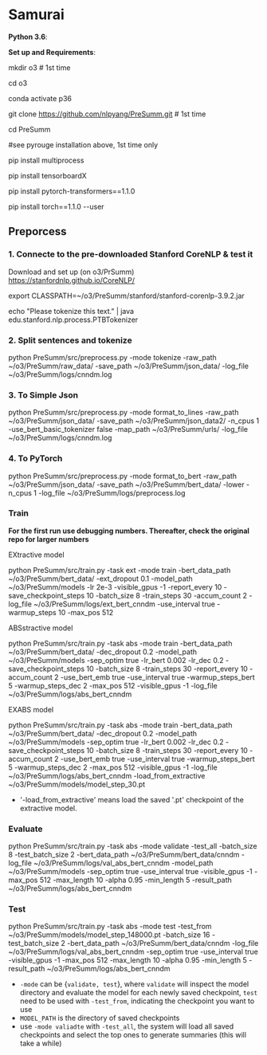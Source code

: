 # Samurai

**Python 3.6**: 

**Set up and Requirements**: 

mkdir o3 # 1st time

cd o3

conda activate p36

git clone https://github.com/nlpyang/PreSumm.git # 1st time

cd PreSumm

#see pyrouge installation above, 1st time only

pip install multiprocess

pip install tensorboardX

pip install pytorch-transformers==1.1.0

pip install torch==1.1.0 --user

##  Preporcess
### 1.  Connecte to the pre-downloaded Stanford CoreNLP & test it

Download  and set up (on o3/PrSumm) https://stanfordnlp.github.io/CoreNLP/

export CLASSPATH=~/o3/PreSumm/stanford/stanford-corenlp-3.9.2.jar

echo "Please tokenize this text." | java edu.stanford.nlp.process.PTBTokenizer

### 2.   Split sentences and tokenize
python PreSumm/src/preprocess.py  -mode tokenize  -raw_path ~/o3/PreSumm/raw_data/ -save_path ~/o3/PreSumm/json_data/  -log_file ~/o3/PreSumm/logs/cnndm.log
### 3.  To Simple Json 
python PreSumm/src/preprocess.py  -mode format_to_lines  -raw_path ~/o3/PreSumm/json_data/  -save_path ~/o3/PreSumm/json_data2/  -n_cpus 1  -use_bert_basic_tokenizer false  -map_path ~/o3/PreSumm/urls/  -log_file ~/o3/PreSumm/logs/cnndm.log
### 4.  To PyTorch 
python PreSumm/src/preprocess.py -mode format_to_bert -raw_path ~/o3/PreSumm/json_data/ -save_path ~/o3/PreSumm/bert_data/  -lower -n_cpus 1 -log_file ~/o3/PreSumm/logs/preprocess.log 

###  Train 
**For the first run use debugging numbers. Thereafter, check the original repo for larger numbers**

EXtractive model

python PreSumm/src/train.py -task ext -mode train -bert_data_path ~/o3/PreSumm/bert_data/ -ext_dropout 0.1 -model_path ~/o3/PreSumm/models -lr 2e-3 -visible_gpus -1 -report_every 10 -save_checkpoint_steps 10 -batch_size 8 -train_steps 30 -accum_count 2 -log_file ~/o3/PreSumm/logs/ext_bert_cnndm -use_interval true -warmup_steps 10 -max_pos 512

ABSstractive model

python PreSumm/src/train.py -task abs -mode train -bert_data_path ~/o3/PreSumm/bert_data/ -dec_dropout 0.2 -model_path ~/o3/PreSumm/models -sep_optim true -lr_bert 0.002 -lr_dec 0.2 -save_checkpoint_steps 10 -batch_size 8 -train_steps 30 -report_every 10 -accum_count 2 -use_bert_emb true -use_interval true -warmup_steps_bert 5 -warmup_steps_dec 2 -max_pos 512 -visible_gpus -1 -log_file ~/o3/PreSumm/logs/abs_bert_cnndm

EXABS model

python PreSumm/src/train.py  -task abs -mode train -bert_data_path ~/o3/PreSumm/bert_data/ -dec_dropout 0.2  -model_path ~/o3/PreSumm/models -sep_optim true -lr_bert 0.002 -lr_dec 0.2 -save_checkpoint_steps 10 -batch_size 8 -train_steps 30 -report_every 10 -accum_count 2 -use_bert_emb true -use_interval true -warmup_steps_bert 5 -warmup_steps_dec 2 -max_pos 512 -visible_gpus -1 -log_file ~/o3/PreSumm/logs/abs_bert_cnndm  -load_from_extractive ~/o3/PreSumm/models/model_step_30.pt 

* '-load_from_extractive' means load the saved '.pt' checkpoint of the extractive model.

### Evaluate
python PreSumm/src/train.py -task abs -mode validate -test_all -batch_size 8 -test_batch_size 2 -bert_data_path ~/o3/PreSumm/bert_data/cnndm -log_file ~/o3/PreSumm/logs/val_abs_bert_cnndm -model_path ~/o3/PreSumm/models -sep_optim true -use_interval true -visible_gpus -1 -max_pos 512 -max_length 10 -alpha 0.95 -min_length 5 -result_path ~/o3/PreSumm/logs/abs_bert_cnndm

### Test
python PreSumm/src/train.py -task abs -mode test -test_from ~/o3/PreSumm/models/model_step_148000.pt -batch_size 16 -test_batch_size 2 -bert_data_path ~/o3/PreSumm/bert_data/cnndm -log_file ~/o3/PreSumm/logs/val_abs_bert_cnndm -sep_optim true -use_interval true -visible_gpus -1 -max_pos 512 -max_length 10 -alpha 0.95 -min_length 5 -result_path ~/o3/PreSumm/logs/abs_bert_cnndm 
 
* `-mode` can be {`validate, test`}, where `validate` will inspect the model directory and evaluate the model for each newly saved checkpoint, `test` need to be used with `-test_from`, indicating the checkpoint you want to use
* `MODEL_PATH` is the directory of saved checkpoints
* use `-mode valiadte` with `-test_all`, the system will load all saved checkpoints and select the top ones to generate summaries (this will take a while)


